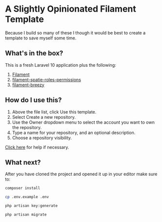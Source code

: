 # A Slightly Opinionated Filament Template
Because I build so many of these I though it would be best to create a template to save myself some time.

## What's in the box?
This is a fresh Laravel 10 application plus the following:
1. [Filament](https://filamentphp.com)
2. [filament-spatie-roles-permissions](https://github.com/althinect/filament-spatie-roles-permissions)
3. [filament-breezy](https://github.com/jeffgreco13/filament-breezy)

## How do I use this?
1. Above the file list, click Use this template.
2. Select Create a new repository.
3. Use the Owner dropdown menu to select the account you want to own the repository.
4. Type a name for your repository, and an optional description.
5. Choose a repository visibility.

[Click here](https://docs.github.com/en/repositories/creating-and-managing-repositories/creating-a-repository-from-a-template) for help if necessary.

## What next?
After you have cloned the project and opened it up in your editor make sure to:
```bash
composer install
```

```bash
cp .env.example .env
```

```bash
php artisan key:generate
```

```bash
php artisan migrate
```
